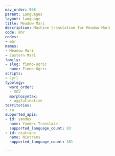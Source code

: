 ```yaml
---
nav_order: 998
parent: Languages
layout: language
title: Meadow Mari
description: Machine translation for Meadow Mari
code: mhr
codes:
- mhr
names:
- Meadow Mari
- Eastern Mari
family:
- slug: finno-ugric
  name: Finno-Ugric
scripts:
- Cyrl
typology:
  word_order:
  - SOV
  morphosyntax:
  - agglutinative
territories:
- ru
supported_apis:
- id: yandex
  name: Yandex Translate
  supported_language_count: 93
- id: niutrans
  name: Niutrans
  supported_language_count: 381

---
```


